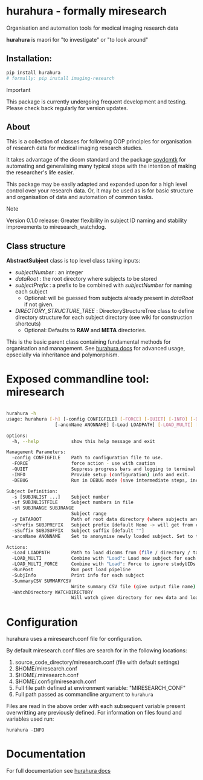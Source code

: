 # hurahura - formally miresearch

Organisation and automation tools for medical imaging research data

__hurahura__ is maori for "to investigate" or "to look around"

## Installation: 

```bash
pip install hurahura
# formally: pip install imaging-research

```

> [!IMPORTANT]  
> This package is currently undergoing frequent development and testing. Please check back regularly for version updates.

## About

This is a collection of classes for following OOP principles for organisation of research data for medical imaging research studies. 

It takes advantage of the dicom standard and the package [spydcmtk](https://github.com/fraser29/spydcmtk) for automating and generalising many typical steps with the intention of making the researcher's life easier. 

This package may be easily adapted and expanded upon for a high level control over your research data. Or, it may be used as is for basic structure and organisation of data and automation of common tasks. 

> [!NOTE]  
> Version 0.1.0 release: Greater flexibility in subject ID naming and stability improvements to miresearch_watchdog.


## Class structure

**AbstractSubject**  class is top level class taking inputs:
- *subjectNumber* : an integer
- *dataRoot* : the root directory where subjects to be stored             
- *subjectPrefix* : a prefix to be combined with *subjectNumber* for naming each subject
    - Optional: will be guessed from subjects already present in *dataRoot* if not given. 
- *DIRECTORY_STRUCTURE_TREE* : DirectoryStructureTree class to define directory structure for each subject directory (see wiki for construction shortcuts)
    - Optional: Defaults to **RAW** and **META** directories. 

This is the basic parent class containing fundamental methods for organisation and management. See  [hurahura docs](https://fraser29.github.io/hurahura/) for advanced usage, epsecially via inheritance and polymorphism. 

# Exposed commandline tool: miresearch

```bash

hurahura -h
usage: hurahura [-h] [-config CONFIGFILE] [-FORCE] [-QUIET] [-INFO] [-DEBUG] [-s [SUBJNLIST ...]] [-sf SUBJNLISTFILE] [-sR SUBJRANGE SUBJRANGE] [-y DATAROOT] [-sPrefix SUBJPREFIX] [-sSuffix SUBJSUFFIX]
                  [-anonName ANONNAME] [-Load LOADPATH] [-LOAD_MULTI] [-LOAD_MULTI_FORCE] [-RunPost] [-SubjInfo] [-SummaryCSV SUMMARYCSV] [-WatchDirectory WATCHDIRECTORY]

options:
  -h, --help            show this help message and exit

Management Parameters:
  -config CONFIGFILE    Path to configuration file to use.
  -FORCE                force action - use with caution
  -QUIET                Suppress progress bars and logging to terminal
  -INFO                 Provide setup (configuration) info and exit.
  -DEBUG                Run in DEBUG mode (save intermediate steps, increase log output)

Subject Definition:
  -s [SUBJNLIST ...]    Subject number
  -sf SUBJNLISTFILE     Subject numbers in file
  -sR SUBJRANGE SUBJRANGE
                        Subject range
  -y DATAROOT           Path of root data directory (where subjects are stored) [default None -> may be set in config file]
  -sPrefix SUBJPREFIX   Subject prefix [default None -> will get from config file OR dataRoot]
  -sSuffix SUBJSUFFIX   Subject suffix [default ""]
  -anonName ANONNAME    Set to anonymise newly loaded subject. Set to true to use for WatchDirectory. [default None]

Actions:
  -Load LOADPATH        Path to load dicoms from (file / directory / tar / tar.gz / zip)
  -LOAD_MULTI           Combine with "Load": Load new subject for each subdirectory under loadPath
  -LOAD_MULTI_FORCE     Combine with "Load": Force to ignore studyUIDs and load new ID per subdirectory
  -RunPost              Run post load pipeline
  -SubjInfo             Print info for each subject
  -SummaryCSV SUMMARYCSV
                        Write summary CSV file (give output file name)
  -WatchDirectory WATCHDIRECTORY
                        Will watch given directory for new data and load as new study

```

# Configuration

hurahura uses a miresearch.conf file for configuration. 

By default miresearch.conf files are search for in the following locations: 

1. source_code_directory/miresearch.conf (file with default settings)
2. $HOME/miresearch.conf
3. $HOME/.miresearch.conf
4. $HOME/.config/miresearch.conf
5. Full file path defined at environment variable: "MIRESEARCH_CONF"
6. Full path passed as commandline argument to `hurahura`

Files are read in the above order with each subsequent variable present overwritting any previously defined. 
For information on files found and variables used run:

`hurahura -INFO` 

# Documentation

For full documentation see [hurahura docs](https://fraser29.github.io/hurahura/)